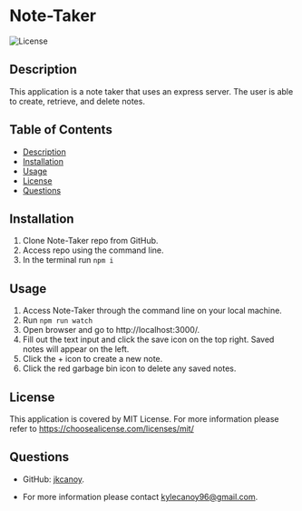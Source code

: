 # Note-Taker

  ![License](https://img.shields.io/badge/License-MIT-yellow.svg)

  ## Description
  This application is a note taker that uses an express server. The user is able to create, retrieve, and delete notes.

  ## Table of Contents
  - [Description](#description)
  - [Installation](#installation)
  - [Usage](#usage)
  - [License](#license)
  - [Questions](#questions)

  ## Installation
  1. Clone Note-Taker repo from GitHub.
  2. Access repo using the command line.
  3. In the terminal run ```npm i```
  
  ## Usage
  1. Access Note-Taker through the command line on your local machine. 
  2. Run ```npm run watch``` 
  3. Open browser and go to http://localhost:3000/. 
  4. Fill out the text input and click the save icon on the top right. Saved notes will appear on the left.
  5. Click the + icon to create a new note.
  6. Click the red garbage bin icon to delete any saved notes.

  ## License
  This application is covered by MIT License. For more information please refer to https://choosealicense.com/licenses/mit/

  ## Questions
  * GitHub: [jkcanoy](https://github.com/jkcanoy). 

  * For more information please contact kylecanoy96@gmail.com.